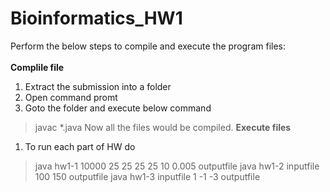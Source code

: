 # Bioinformatics_HW1

Perform the below steps to compile and execute the program files:
</br>
</br>
<B> Complile file</B>
1. Extract the submission into a folder
2. Open command promt
3. Goto the folder and execute below command
> javac *.java
Now all the files would be compiled.
<B>Execute files</B>
1. To run each part of HW do
> java hw1-1 10000 25 25 25 25 10 0.005 outputfile
> java hw1-2 inputfile 100 150 outputfile
> java hw1-3 inputfile 1 -1 -3 outputfile
